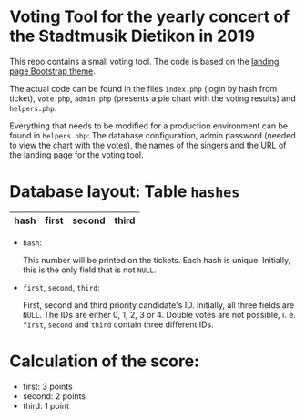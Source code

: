 # Voting Tool for the yearly concert of the Stadtmusik Dietikon in 2019
This repo contains a small voting tool. The code is based on the [landing page Bootstrap theme](https://startbootstrap.com/template-overviews/landing-page/).

The actual code can be found in the files ```index.php``` (login by hash from ticket), ```vote.php```, ```admin.php``` (presents a pie chart with the voting results) and ```helpers.php```.

Everything that needs to be modified for a production environment can be found in ```helpers.php```: The database configuration, admin password (needed to view the chart with the votes), the names of the singers and the URL of the landing page for the voting tool.

# Database layout: Table ```hashes```
| hash | first | second | third |
| ---- | ----- | ------ | ----- |
- ```hash```:
  
  This number will be printed on the tickets. Each hash is unique. Initially, this is the only field that is not ```NULL```.
- ```first```, ```second```, ```third```:
  
  First, second and third priority candidate's ID. Initially, all three fields are ```NULL```. The IDs are either 0, 1, 2, 3 or 4. Double votes are not possible, i. e. ```first```, ```second``` and ```third``` contain three different IDs.
  
# Calculation of the score:
- first: 3 points
- second: 2 points
- third: 1 point

